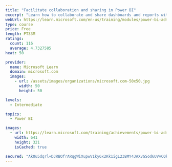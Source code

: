 ```yaml
---
title: "Facilitate collaboration and sharing in Power BI"
excerpt: "Learn how to collaborate and share dashboards and reports with coworkers."
webUrl: https://learn.microsoft.com/en-us/training/modules/power-bi-admin-collaboration/
type: course
price: Free
length: PT33M
ratings:
  count: 116
  average: 4.7327585
heat: 50

provider:
  name: Microsoft Learn
  domain: microsoft.com
  images:
    - url: /assets/images/organizations/microsoft.com-50x50.jpg
      width: 50
      height: 50

levels:
  - Intermediate

topics:
  - Power BI

images:
  - url: https://learn.microsoft.com/training/achievements/power-bi-admin-collaboration-social.png
    width: 641
    height: 321
    isCached: true

secured: "AkOu5dqrl+D3RBOfrARqgWiXupwV1ky6x2Kk1igL23BMY4JAXvGSod6UVvCQkL2jmA+LWulji8XRZI1KhgZza4K3WpyUliD7wZBXQ+izZgnBnuFyZ4ZUQRh4utCgPtLjmu5BSuXlvtzf+UkIfJM1aaa2VHjvJf0x+RtTYazqIWH2yVJUAvQwcZ2zMGkMcAkA1D/9W6paqcX8nF+qA7J+9IYLil90XgEaz65hhO1pZnxjy0Z5TIZFx0mgj06ej6qPDGTmzXXHdyLLEweY7SYP0NsY9TH1Gtqedr1GuaDc/8DQI5RQNm5zTYNP4LHX1Wudg+wKOi5FwMTeQnwMWNMw4hvGJ6NxtaKr6tM/AwViipaQFZuc3nDT3fxovByTjZTy2dp89MC/2700/3Cg8Au6zh4dMY1Qs/mK2eeYftMp1TE=;N3uTua4CbVeIPhPnW+bnLg=="
---
```


